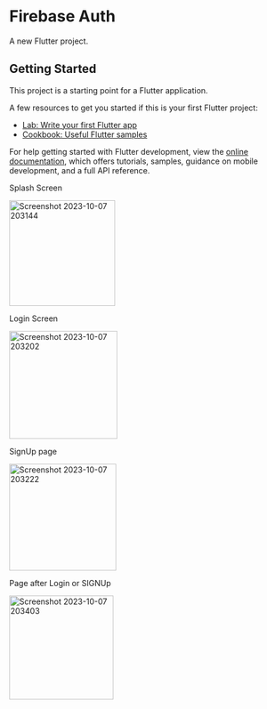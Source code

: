 # Firebase Auth

A new Flutter project.

## Getting Started

This project is a starting point for a Flutter application.

A few resources to get you started if this is your first Flutter project:

- [Lab: Write your first Flutter app](https://docs.flutter.dev/get-started/codelab)
- [Cookbook: Useful Flutter samples](https://docs.flutter.dev/cookbook)

For help getting started with Flutter development, view the
[online documentation](https://docs.flutter.dev/), which offers tutorials,
samples, guidance on mobile development, and a full API reference.

Splash Screen

<img width="190" alt="Screenshot 2023-10-07 203144" src="https://github.com/SarthakJaiswal001/flutter-firebase-login-auth/assets/96002671/323e47d7-1c64-422d-8f89-90031ecec26f">

Login Screen

<img width="194" alt="Screenshot 2023-10-07 203202" src="https://github.com/SarthakJaiswal001/flutter-firebase-login-auth/assets/96002671/76f572bb-cdd8-4798-bcfd-feedb5d76f49">

SignUp page

<img width="192" alt="Screenshot 2023-10-07 203222" src="https://github.com/SarthakJaiswal001/flutter-firebase-login-auth/assets/96002671/20da93b4-c539-4960-afae-d1fae83f8ef4">

Page after Login or SIGNUp

<img width="187" alt="Screenshot 2023-10-07 203403" src="https://github.com/SarthakJaiswal001/flutter-firebase-login-auth/assets/96002671/071ab4e5-12af-4259-82cd-66ea28851c0b">


